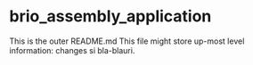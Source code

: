 brio_assembly_application
=========================
This is the outer README.md
This file might store up-most level information: changes si bla-blauri.
